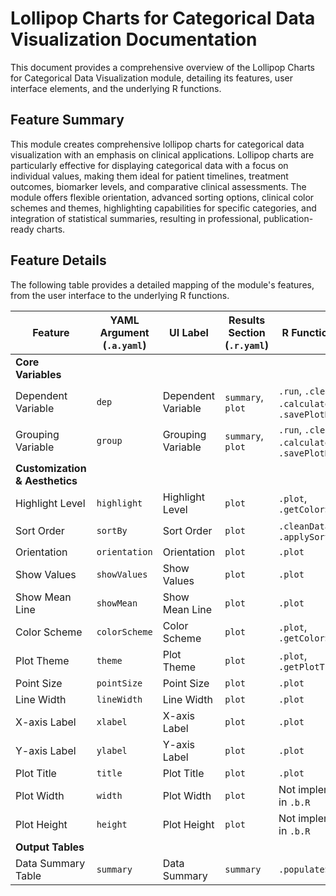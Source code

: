 # Lollipop Charts for Categorical Data Visualization Documentation

This document provides a comprehensive overview of the Lollipop Charts for Categorical Data Visualization module, detailing its features, user interface elements, and the underlying R functions.

## Feature Summary

This module creates comprehensive lollipop charts for categorical data visualization with an emphasis on clinical applications. Lollipop charts are particularly effective for displaying categorical data with a focus on individual values, making them ideal for patient timelines, treatment outcomes, biomarker levels, and comparative clinical assessments. The module offers flexible orientation, advanced sorting options, clinical color schemes and themes, highlighting capabilities for specific categories, and integration of statistical summaries, resulting in professional, publication-ready charts.

## Feature Details

The following table provides a detailed mapping of the module's features, from the user interface to the underlying R functions.

| Feature                          | YAML Argument (`.a.yaml`)      | UI Label                               | Results Section (`.r.yaml`)         | R Function (`.b.R`)                  |
| -------------------------------- | ------------------------------ | -------------------------------------- | ----------------------------------- | ------------------------------------ |
| **Core Variables**               |                                |                                        |                                     |                                      |
| Dependent Variable               | `dep`                          | Dependent Variable                     | `summary`, `plot`                   | `.run`, `.cleanData`, `.calculateSummary`, `.savePlotData` |
| Grouping Variable                | `group`                        | Grouping Variable                      | `summary`, `plot`                   | `.run`, `.cleanData`, `.calculateSummary`, `.savePlotData` |
| **Customization & Aesthetics**   |                                |                                        |                                     |                                      |
| Highlight Level                  | `highlight`                    | Highlight Level                        | `plot`                              | `.plot`, `.getColorScheme`           |
| Sort Order                       | `sortBy`                       | Sort Order                             | `plot`                              | `.cleanData`, `.applySorting`        |
| Orientation                      | `orientation`                  | Orientation                            | `plot`                              | `.plot`                              |
| Show Values                      | `showValues`                   | Show Values                            | `plot`                              | `.plot`                              |
| Show Mean Line                   | `showMean`                     | Show Mean Line                         | `plot`                              | `.plot`                              |
| Color Scheme                     | `colorScheme`                  | Color Scheme                           | `plot`                              | `.plot`, `.getColorScheme`           |
| Plot Theme                       | `theme`                        | Plot Theme                             | `plot`                              | `.plot`, `.getPlotTheme`             |
| Point Size                       | `pointSize`                    | Point Size                             | `plot`                              | `.plot`                              |
| Line Width                       | `lineWidth`                    | Line Width                             | `plot`                              | `.plot`                              |
| X-axis Label                     | `xlabel`                       | X-axis Label                           | `plot`                              | `.plot`                              |
| Y-axis Label                     | `ylabel`                       | Y-axis Label                           | `plot`                              | `.plot`                              |
| Plot Title                       | `title`                        | Plot Title                             | `plot`                              | `.plot`                              |
| Plot Width                       | `width`                        | Plot Width                             | `plot`                              | Not implemented in `.b.R`            |
| Plot Height                      | `height`                       | Plot Height                            | `plot`                              | Not implemented in `.b.R`            |
| **Output Tables**                |                                |                                        |                                     |                                      |
| Data Summary Table               | `summary`                      | Data Summary                           | `summary`                           | `.populateSummary`                   |
